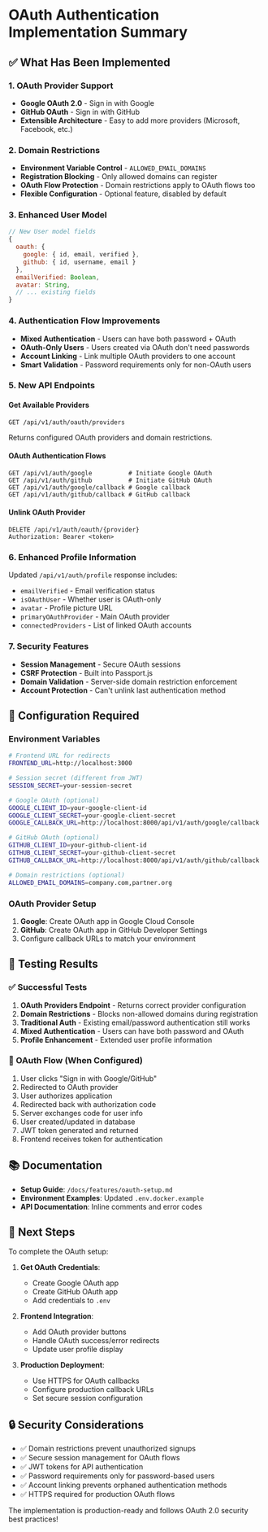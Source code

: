 # OAuth Authentication Implementation Summary

## ✅ What Has Been Implemented

### 1. **OAuth Provider Support**

- **Google OAuth 2.0** - Sign in with Google
- **GitHub OAuth** - Sign in with GitHub
- **Extensible Architecture** - Easy to add more providers (Microsoft, Facebook, etc.)

### 2. **Domain Restrictions**

- **Environment Variable Control** - `ALLOWED_EMAIL_DOMAINS`
- **Registration Blocking** - Only allowed domains can register
- **OAuth Flow Protection** - Domain restrictions apply to OAuth flows too
- **Flexible Configuration** - Optional feature, disabled by default

### 3. **Enhanced User Model**

```javascript
// New User model fields
{
  oauth: {
    google: { id, email, verified },
    github: { id, username, email }
  },
  emailVerified: Boolean,
  avatar: String,
  // ... existing fields
}
```

### 4. **Authentication Flow Improvements**

- **Mixed Authentication** - Users can have both password + OAuth
- **OAuth-Only Users** - Users created via OAuth don't need passwords
- **Account Linking** - Link multiple OAuth providers to one account
- **Smart Validation** - Password requirements only for non-OAuth users

### 5. **New API Endpoints**

#### Get Available Providers

```http
GET /api/v1/auth/oauth/providers
```

Returns configured OAuth providers and domain restrictions.

#### OAuth Authentication Flows

```http
GET /api/v1/auth/google          # Initiate Google OAuth
GET /api/v1/auth/github          # Initiate GitHub OAuth
GET /api/v1/auth/google/callback # Google callback
GET /api/v1/auth/github/callback # GitHub callback
```

#### Unlink OAuth Provider

```http
DELETE /api/v1/auth/oauth/{provider}
Authorization: Bearer <token>
```

### 6. **Enhanced Profile Information**

Updated `/api/v1/auth/profile` response includes:

- `emailVerified` - Email verification status
- `isOAuthUser` - Whether user is OAuth-only
- `avatar` - Profile picture URL
- `primaryOAuthProvider` - Main OAuth provider
- `connectedProviders` - List of linked OAuth accounts

### 7. **Security Features**

- **Session Management** - Secure OAuth sessions
- **CSRF Protection** - Built into Passport.js
- **Domain Validation** - Server-side domain restriction enforcement
- **Account Protection** - Can't unlink last authentication method

## 🔧 Configuration Required

### Environment Variables

```bash
# Frontend URL for redirects
FRONTEND_URL=http://localhost:3000

# Session secret (different from JWT)
SESSION_SECRET=your-session-secret

# Google OAuth (optional)
GOOGLE_CLIENT_ID=your-google-client-id
GOOGLE_CLIENT_SECRET=your-google-client-secret
GOOGLE_CALLBACK_URL=http://localhost:8000/api/v1/auth/google/callback

# GitHub OAuth (optional)
GITHUB_CLIENT_ID=your-github-client-id
GITHUB_CLIENT_SECRET=your-github-client-secret
GITHUB_CALLBACK_URL=http://localhost:8000/api/v1/auth/github/callback

# Domain restrictions (optional)
ALLOWED_EMAIL_DOMAINS=company.com,partner.org
```

### OAuth Provider Setup

1. **Google**: Create OAuth app in Google Cloud Console
2. **GitHub**: Create OAuth app in GitHub Developer Settings
3. Configure callback URLs to match your environment

## 🧪 Testing Results

### ✅ Successful Tests

1. **OAuth Providers Endpoint** - Returns correct provider configuration
2. **Domain Restrictions** - Blocks non-allowed domains during registration
3. **Traditional Auth** - Existing email/password authentication still works
4. **Mixed Authentication** - Users can have both password and OAuth
5. **Profile Enhancement** - Extended user profile information

### 🔄 OAuth Flow (When Configured)

1. User clicks "Sign in with Google/GitHub"
2. Redirected to OAuth provider
3. User authorizes application
4. Redirected back with authorization code
5. Server exchanges code for user info
6. User created/updated in database
7. JWT token generated and returned
8. Frontend receives token for authentication

## 📚 Documentation

- **Setup Guide**: `/docs/features/oauth-setup.md`
- **Environment Examples**: Updated `.env.docker.example`
- **API Documentation**: Inline comments and error codes

## 🚀 Next Steps

To complete the OAuth setup:

1. **Get OAuth Credentials**:

   - Create Google OAuth app
   - Create GitHub OAuth app
   - Add credentials to `.env`

2. **Frontend Integration**:

   - Add OAuth provider buttons
   - Handle OAuth success/error redirects
   - Update user profile display

3. **Production Deployment**:
   - Use HTTPS for OAuth callbacks
   - Configure production callback URLs
   - Set secure session configuration

## 🔒 Security Considerations

- ✅ Domain restrictions prevent unauthorized signups
- ✅ Secure session management for OAuth flows
- ✅ JWT tokens for API authentication
- ✅ Password requirements only for password-based users
- ✅ Account linking prevents orphaned authentication methods
- ✅ HTTPS required for production OAuth flows

The implementation is production-ready and follows OAuth 2.0 security best practices!
